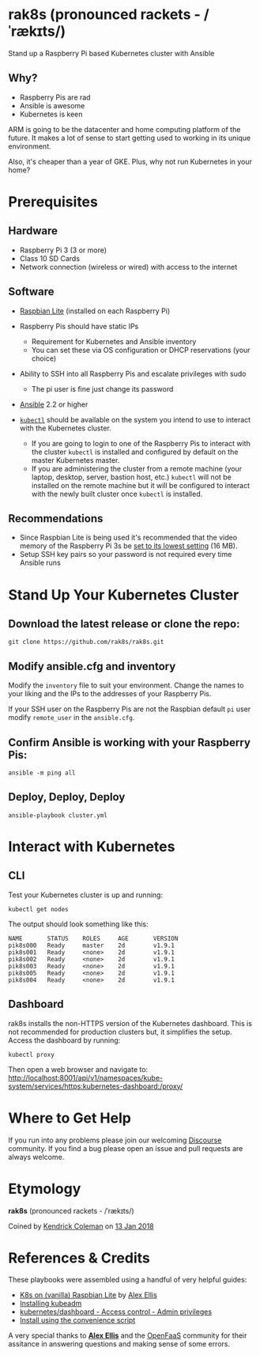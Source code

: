 # rak8s (pronounced rackets - /ˈrækɪts/)

Stand up a Raspberry Pi based Kubernetes cluster with Ansible

## Why?

* Raspberry Pis are rad
* Ansible is awesome
* Kubernetes is keen

ARM is going to be the datacenter and home computing platform of the future. It makes a lot of sense to start getting used to working in its unique environment.

Also, it's cheaper than a year of GKE. Plus, why not run Kubernetes in your home?

# Prerequisites

## Hardware

* Raspberry Pi 3 (3 or more)
* Class 10 SD Cards
* Network connection (wireless or wired) with access to the internet

## Software

* [Raspbian Lite](https://www.raspberrypi.org/downloads/raspbian/) (installed on each Raspberry Pi)

* Raspberry Pis should have static IPs
    * Requirement for Kubernetes and Ansible inventory
    * You can set these via OS configuration or DHCP reservations (your choice)

* Ability to SSH into all Raspberry Pis and escalate privileges with sudo
    * The pi user is fine just change its password

* [Ansible](http://docs.ansible.com/ansible/latest/intro_installation.html) 2.2 or higher

* [`kubectl`](https://kubernetes.io/docs/tasks/tools/install-kubectl/) should be available on the system you intend to use to interact with the Kubernetes cluster.
    * If you are going to login to one of the Raspberry Pis to interact with the cluster `kubectl` is installed and configured by default on the master Kubernetes master.
    * If you are administering the cluster from a remote machine (your laptop, desktop, server, bastion host, etc.) `kubectl` will not be installed on the remote machine but it will be configured to interact with the newly built cluster once `kubectl` is installed.

## Recommendations

* Since Raspbian Lite is being used it's recommended that the video memory of the Raspberry Pi 3s be [set to its lowest setting](https://www.raspberrypi.org/documentation/configuration/config-txt/memory.md) (16 MB).
* Setup SSH key pairs so your password is not required every time Ansible runs

# Stand Up Your Kubernetes Cluster

## Download the latest release or clone the repo:

```
git clone https://github.com/rak8s/rak8s.git
```

## Modify ansible.cfg and inventory

Modify the `inventory` file to suit your environment. Change the names to your liking and the IPs to the addresses of your Raspberry Pis.

If your SSH user on the Raspberry Pis are not the Raspbian default `pi` user modify `remote_user` in the `ansible.cfg`.

## Confirm Ansible is working with your Raspberry Pis:

```
ansible -m ping all
```

## Deploy, Deploy, Deploy

```
ansible-playbook cluster.yml
```

# Interact with Kubernetes

## CLI

Test your Kubernetes cluster is up and running:

```
kubectl get nodes
```

The output should look something like this:

```
NAME       STATUS    ROLES     AGE       VERSION
pik8s000   Ready     master    2d        v1.9.1
pik8s001   Ready     <none>    2d        v1.9.1
pik8s002   Ready     <none>    2d        v1.9.1
pik8s003   Ready     <none>    2d        v1.9.1
pik8s005   Ready     <none>    2d        v1.9.1
pik8s004   Ready     <none>    2d        v1.9.1
```

## Dashboard

rak8s installs the non-HTTPS version of the Kubernetes dashboard. This is not recommended for production clusters but, it simplifies the setup. Access the dashboard by running:

```
kubectl proxy
```

Then open a web browser and navigate to:
[http://localhost:8001/api/v1/namespaces/kube-system/services/https:kubernetes-dashboard:/proxy/](http://localhost:8001/api/v1/namespaces/kube-system/services/https:kubernetes-dashboard:/proxy/)

# Where to Get Help

If you run into any problems please join our welcoming [Discourse](https://discourse.rak8s.io/) community. If you find a bug please open an issue and pull requests are always welcome.

# Etymology

**rak8s** (pronounced rackets - /ˈrækɪts/)

Coined by [Kendrick Coleman](https://github.com/kacole2) on [13 Jan 2018](https://twitter.com/KendrickColeman/status/952242602690129921)

# References & Credits

These playbooks were assembled using a handful of very helpful guides:

* [K8s on (vanilla) Raspbian Lite](https://gist.github.com/alexellis/fdbc90de7691a1b9edb545c17da2d975) by [Alex Ellis](https://www.alexellis.io/)
* [Installing kubeadm](https://kubernetes.io/docs/setup/independent/install-kubeadm/)
* [kubernetes/dashboard - Access control - Admin privileges](https://github.com/kubernetes/dashboard/wiki/Access-control#admin-privileges)
* [Install using the convenience script](https://docs.docker.com/engine/installation/linux/docker-ce/debian/#install-using-the-convenience-script)

A very special thanks to [**Alex Ellis**](https://www.alexellis.io/) and the [OpenFaaS](https://www.openfaas.com/) community for their assitance in answering questions and making sense of some errors.
